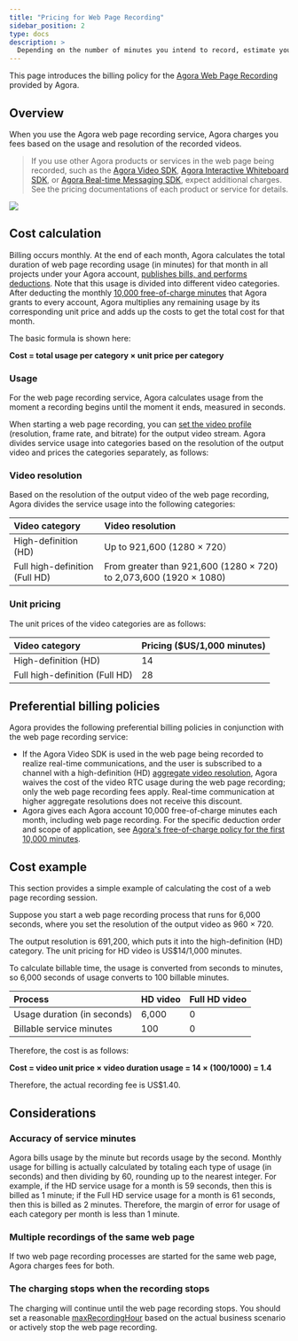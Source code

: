 ```yaml
---
title: "Pricing for Web Page Recording"
sidebar_position: 2
type: docs
description: >
  Depending on the number of minutes you intend to record, estimate your monthly cost for Web Page Recording. 
---
```


This page introduces the billing policy for the [Agora Web Page Recording](../develop/webpage-mode) provided by Agora.

## Overview

When you use the Agora web page recording service, Agora charges you fees based on the usage and resolution of the recorded videos.

> If you use other Agora products or services in the web page being recorded, such as the [Agora Video SDK](../../video-calling/overview/product-overview), [Agora Interactive Whiteboard SDK](../../interactive-whiteboard/overview/product-overview), or [Agora Real-time Messaging SDK](../../signaling/overview/product-overview), expect additional charges. See the pricing documentations of each product or service for details.

![](https://web-cdn.agora.io/docs-files/1634096581592)

## Cost calculation

Billing occurs monthly. At the end of each month, Agora calculates the total duration of web page recording usage (in minutes) for that month in all projects under your Agora account, [publishes bills, and performs deductions](../reference/billing-policies). Note that this usage is divided into different video categories. After deducting the monthly [10,000 free-of-charge minutes](../reference/billing-policies#agoras-free-of-charge-policy-for-the-first-10000-minutes) that Agora grants to every account, Agora multiplies any remaining usage by its corresponding unit price and adds up the costs to get the total cost for that month.



The basic formula is shown here:

**Cost = total usage per category × unit price per category**

### Usage

For the web page recording service, Agora calculates usage from the moment a recording begins until the moment it ends, measured in seconds.

When starting a web page recording, you can [set the video profile](../develop/recording-video-profile) (resolution, frame rate, and bitrate) for the output video stream. Agora divides service usage into categories based on the resolution of the output video and prices the categories separately, as follows:

### Video resolution

Based on the resolution of the output video of the web page recording, Agora divides the service usage into the following categories:

| Video category                 | Video resolution                                             |
| :----------------------------- | :----------------------------------------------------------- |
| High-definition (HD)           | Up to 921,600 (1280 × 720）                                  |
| Full high-definition (Full HD) | From greater than 921,600 (1280 × 720) to 2,073,600 (1920 × 1080) |

### Unit pricing

The unit prices of the video categories are as follows:

| Video category                 | Pricing ($US/1,000 minutes) |
| :----------------------------- | :-------------------------- |
| High-definition (HD)           | 14                          |
| Full high-definition (Full HD) | 28                          |

## Preferential billing policies

Agora provides the following preferential billing policies in conjunction with the web page recording service:

- If the Agora Video SDK is used in the web page being recorded to realize real-time communications, and the user is subscribed to a channel with a high-definition (HD) [aggregate video resolution](../reference/pricing#aggregate-video-resolution), Agora waives the cost of the video RTC usage during the web page recording; only the web page recording fees apply. Real-time communication at higher aggregate resolutions does not receive this discount.
- Agora gives each Agora account 10,000 free-of-charge minutes each month, including web page recording. For the specific deduction order and scope of application, see [Agora's free-of-charge policy for the first 10,000 minutes](../reference/billing-policies#agoras-free-of-charge-policy-for-the-first-10000-minutes).

## Cost example 

This section provides a simple example of calculating the cost of a web page recording session.

Suppose you start a web page recording process that runs for 6,000 seconds, where you set the resolution of the output video as 960 × 720.



The output resolution is 691,200, which puts it into the high-definition (HD) category. The unit pricing for HD video is US$14/1,000 minutes.



To calculate billable time, the usage is converted from seconds to minutes, so 6,000 seconds of usage converts to 100 billable minutes.

| Process                     | HD video | Full HD video |
| :-------------------------- | :------- | :------------ |
| Usage duration (in seconds) | 6,000    | 0             |
| Billable service minutes    | 100      | 0             |

Therefore, the cost is as follows:

**Cost = video unit price × video duration usage = 14 × (100/1000) = 1.4**

Therefore, the actual recording fee is US$1.40.

## Considerations

### Accuracy of service minutes

Agora bills usage by the minute but records usage by the second. Monthly usage for billing is actually calculated by totaling each type of usage (in seconds) and then dividing by 60, rounding up to the nearest integer. For example, if the HD service usage for a month is 59 seconds, then this is billed as 1 minute; if the Full HD service usage for a month is 61 seconds, then this is billed as 2 minutes. Therefore, the margin of error for usage of each category per month is less than 1 minute.

### Multiple recordings of the same web page 

If two web page recording processes are started for the same web page, Agora charges fees for both.

### The charging stops when the recording stops
The charging will continue until the web page recording stops. You should set a reasonable [maxRecordingHour](../reference/rest-api/start#extension-service-configuration) based on the actual business scenario or actively stop the web page recording.